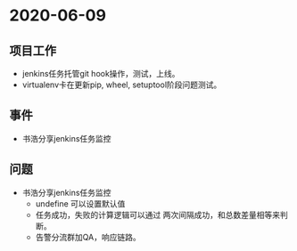 # 2020-06-09

## 项目工作

* jenkins任务托管git hook操作，测试，上线。
* virtualenv卡在更新pip, wheel, setuptool阶段问题测试。

## 事件

* 书浩分享jenkins任务监控

## 问题

* 书浩分享jenkins任务监控
  * undefine 可以设置默认值
  * 任务成功，失败的计算逻辑可以通过 两次间隔成功，和总数差量相等来判断。
  * 告警分流群加QA，响应链路。
